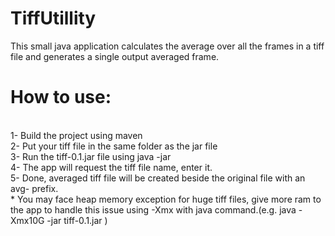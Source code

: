 # TiffUtillity
This small java application calculates the average over all the frames in a tiff file and generates a single output averaged frame.
</br>
<h1>How to use:</h1>
</br>
1- Build the project using maven
</br>
2- Put your tiff file in the same folder as the jar file
</br>
3- Run the tiff-0.1.jar file using java -jar
</br>
4- The app will request the tiff file name, enter it.
</br>
5- Done, averaged tiff file will be created beside the original file with an avg- prefix.
</br>
* You may face heap memory exception for huge tiff files, give more ram to the app to handle this issue using -Xmx with java command.(e.g. java -Xmx10G -jar tiff-0.1.jar )  
